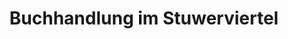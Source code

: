 ---
title: "Buchhandlung im Stuwerviertel"
url: /wien/buchhandlung-im-stuwerviertel/
shop: Bücher
---